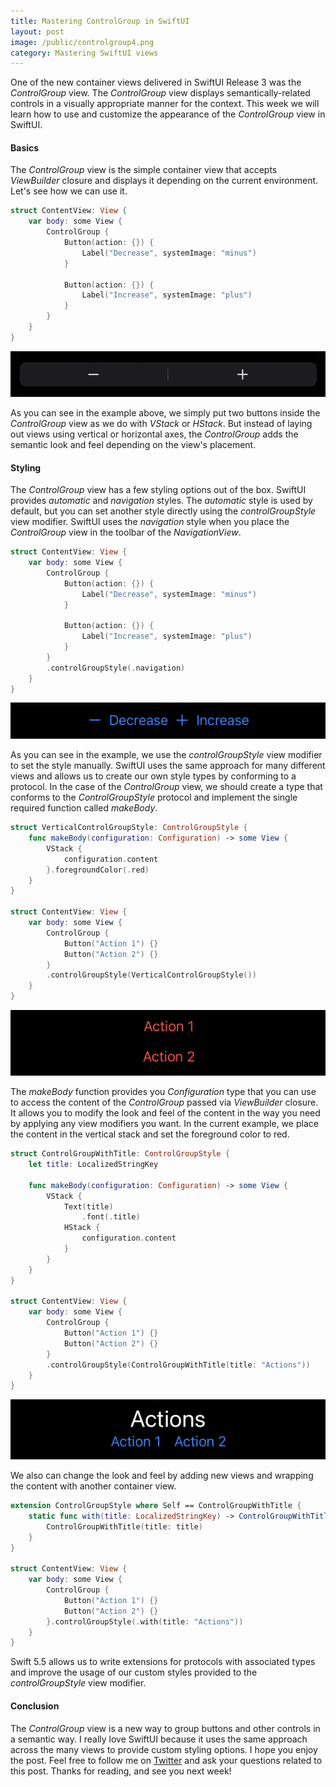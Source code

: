 ```yaml
---
title: Mastering ControlGroup in SwiftUI
layout: post
image: /public/controlgroup4.png
category: Mastering SwiftUI views
---
```


One of the new container views delivered in SwiftUI Release 3 was the *ControlGroup* view. The *ControlGroup* view displays semantically-related controls in a visually appropriate manner for the context. This week we will learn how to use and customize the appearance of the *ControlGroup* view in SwiftUI.

#### Basics
The *ControlGroup* view is the simple container view that accepts *ViewBuilder* closure and displays it depending on the current environment. Let's see how we can use it.

```swift
struct ContentView: View {
    var body: some View {
        ControlGroup {
            Button(action: {}) {
                Label("Decrease", systemImage: "minus")
            }

            Button(action: {}) {
                Label("Increase", systemImage: "plus")
            }
        }
    }
}
```
![controlgroup](/public/controlgroup1.png)

As you can see in the example above, we simply put two buttons inside the *ControlGroup* view as we do with *VStack* or *HStack*. But instead of laying out views using vertical or horizontal axes, the *ControlGroup* adds the semantic look and feel depending on the view's placement.

#### Styling
The *ControlGroup* view has a few styling options out of the box. SwiftUI provides *automatic* and *navigation* styles. The *automatic* style is used by default, but you can set another style directly using the *controlGroupStyle* view modifier. SwiftUI uses the *navigation* style when you place the *ControlGroup* view in the toolbar of the *NavigationView*.

```swift
struct ContentView: View {
    var body: some View {
        ControlGroup {
            Button(action: {}) {
                Label("Decrease", systemImage: "minus")
            }

            Button(action: {}) {
                Label("Increase", systemImage: "plus")
            }
        }
        .controlGroupStyle(.navigation)
    }
}
```
![navigation-styled-controlgroup](/public/controlgroup2.png)

As you can see in the example, we use the *controlGroupStyle* view modifier to set the style manually. SwiftUI uses the same approach for many different views and allows us to create our own style types by conforming to a protocol. In the case of the *ControlGroup* view, we should create a type that conforms to the *ControlGroupStyle* protocol and implement the single required function called *makeBody*. 

```swift
struct VerticalControlGroupStyle: ControlGroupStyle {
    func makeBody(configuration: Configuration) -> some View {
        VStack {
            configuration.content
        }.foregroundColor(.red)
    }
}

struct ContentView: View {
    var body: some View {
        ControlGroup {
            Button("Action 1") {}
            Button("Action 2") {}
        }
        .controlGroupStyle(VerticalControlGroupStyle())
    }
}
```
![custom-styled-controlgroup](/public/controlgroup3.png)

The *makeBody* function provides you *Configuration* type that you can use to access the content of the *ControlGroup* passed via *ViewBuilder* closure. It allows you to modify the look and feel of the content in the way you need by applying any view modifiers you want. In the current example, we place the content in the vertical stack and set the foreground color to red.

```swift
struct ControlGroupWithTitle: ControlGroupStyle {
    let title: LocalizedStringKey

    func makeBody(configuration: Configuration) -> some View {
        VStack {
            Text(title)
                .font(.title)
            HStack {
                configuration.content
            }
        }
    }
}

struct ContentView: View {
    var body: some View {
        ControlGroup {
            Button("Action 1") {}
            Button("Action 2") {}
        }
        .controlGroupStyle(ControlGroupWithTitle(title: "Actions"))
    }
}
```

![custom-styled-controlgroup](/public/controlgroup4.png)

We also can change the look and feel by adding new views and wrapping the content with another container view.

```swift
extension ControlGroupStyle where Self == ControlGroupWithTitle {
    static func with(title: LocalizedStringKey) -> ControlGroupWithTitle {
        ControlGroupWithTitle(title: title)
    }
}

struct ContentView: View {
    var body: some View {
        ControlGroup {
            Button("Action 1") {}
            Button("Action 2") {}
        }.controlGroupStyle(.with(title: "Actions"))
    }
}
```

Swift 5.5 allows us to write extensions for protocols with associated types and improve the usage of our custom styles provided to the *controlGroupStyle* view modifier.

#### Conclusion
The *ControlGroup* view is a new way to group buttons and other controls in a semantic way. I really love SwiftUI because it uses the same approach across the many views to provide custom styling options. I hope you enjoy the post. Feel free to follow me on [Twitter](https://twitter.com/mecid) and ask your questions related to this post. Thanks for reading, and see you next week!
